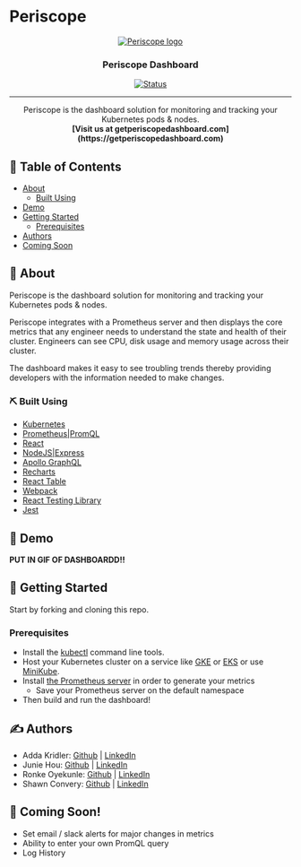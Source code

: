 # Periscope

<p align="center">
  <a href="getperiscopedashboard.com">
 <img src="https://github.com/oslabs-beta/Periscope/raw/dev/dashboard/client/assets/periscopeLogo.png" alt="Periscope logo"></a>
</p>

<h3 align="center">Periscope Dashboard</h3>

<div align="center">

  [![Status](https://img.shields.io/badge/status-active-success.svg)]() 

</div>

---

<p align="center"> Periscope is the dashboard solution for monitoring and tracking your Kubernetes pods & nodes.
    <br> 
  <a><strong>[Visit us at getperiscopedashboard.com](https://getperiscopedashboard.com) </strong></a>
</p>

## 📝 Table of Contents
- [About](#about)
   - [Built Using](#built_using)
- [Demo](#demo)
- [Getting Started](#getting_started)
   - [Prerequisites](#prerequisites)
- [Authors](#authors)
- [Coming Soon](#coming_soon)

## 🧐 About <a name = "about"></a>
<p> Periscope is the dashboard solution for monitoring and tracking your Kubernetes pods & nodes. </p>

<p> Periscope integrates with a Prometheus server and then displays the core metrics that any engineer needs to understand the state and health of their cluster. 
Engineers can see CPU, disk usage and memory usage across their cluster. </p>

<p> The dashboard makes it easy to see troubling trends thereby providing developers with the information needed to make changes. </p>

### ⛏️ Built Using <a name = "built_using"></a>
- [Kubernetes](https://www.kubernetes.dev/)
- [Prometheus|PromQL](https://prometheus.io/)
- [React](https://reactjs.org)
- [NodeJS|Express](https://expressjs.com/)
- [Apollo GraphQL](https://www.apollographql.com/)
- [Recharts](https://recharts.org/en-US/)
- [React Table](https://react-table.tanstack.com/)
- [Webpack](https://webpack.js.org/)
- [React Testing Library](https://testing-library.com/docs/react-testing-library/)
- [Jest](https://jestjs.io/)



## 🎥 Demo <a name = "demo"></a>

<b> PUT IN GIF OF DASHBOARDD!! </b>


## 🏁 Getting Started <a name = "getting_started"></a>
Start by forking and cloning this repo. 

### Prerequisites <a name = "prerequisites"></a>
- Install the [kubectl](https://kubernetes.io/docs/tasks/tools) command line tools.
- Host your Kubernetes cluster on a service like [GKE](https://cloud.google.com/kubernetes-engine) or [EKS](https://aws.amazon.com/eks/) or use [MiniKube](https://minikube.sigs.k8s.io/docs/start).
- Install [the Prometheus server](https://prometheus-operator.dev/docs/prologue/quick-start/) in order to generate your metrics
  - Save your Prometheus server on the default namespace
- Then build and run the dashboard! 

## ✍️ Authors <a name = "authors"></a>
- Adda Kridler: [Github](https://github.com/addakridler) | [LinkedIn](https://www.linkedin.com/in/adda-kridler-23028887/)
- Junie Hou: [Github](https://github.com/selilac) | [LinkedIn](https://www.linkedin.com/in/juniehou/)
- Ronke Oyekunle: [Github](https://github.com/ronke11) | [LinkedIn](https://www.linkedin.com/in/royekunle)
- Shawn Convery: [Github](https://github.com/smconvery) | [LinkedIn](https://www.linkedin.com/in/shawn-convery-459b79167/)

## 🎉 Coming Soon! <a name = "coming_soon"></a>
- Set email / slack alerts for major changes in metrics
- Ability to enter your own PromQL query 
- Log History
